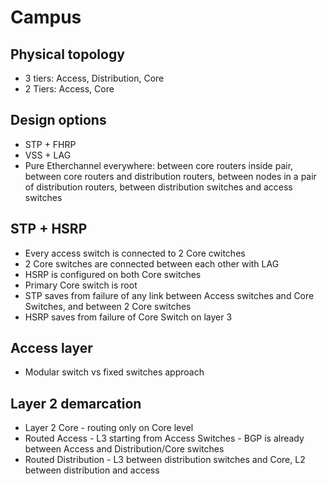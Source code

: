 # Campus

## Physical topology

- 3 tiers: Access, Distribution, Core
- 2 Tiers: Access, Core

## Design options

- STP + FHRP
- VSS + LAG
- Pure Etherchannel everywhere: between core routers inside pair, between core routers and distribution routers, between nodes in a pair of distribution routers, between distribution switches and access switches

## STP + HSRP

- Every access switch is connected to 2 Core cwitches
- 2 Core switches are connected between each other with LAG
- HSRP is configured on both Core switches
- Primary Core switch is root
- STP saves from failure of any link between Access switches and Core Switches, and between 2 Core switches
- HSRP saves from failure of Core Switch on layer 3

## Access layer

- Modular switch vs fixed switches approach

## Layer 2 demarcation

- Layer 2 Core - routing only on Core level
- Routed Access - L3 starting from Access Switches - BGP is already between Access and Distribution/Core switches
- Routed Distribution - L3 between distribution switches and Core, L2 between distribution and access